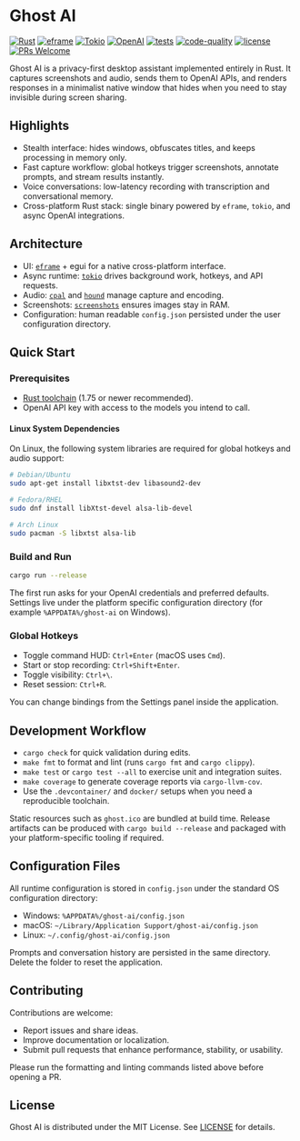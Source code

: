# Ghost AI

[![Rust](https://img.shields.io/badge/Rust-000000?logo=rust&logoColor=white)](https://www.rust-lang.org/)
[![eframe](https://img.shields.io/badge/eframe-2C3E50)](https://github.com/emilk/egui/tree/master/crates/eframe)
[![Tokio](https://img.shields.io/badge/Tokio-0A7E8C)](https://tokio.rs/)
[![OpenAI](https://img.shields.io/badge/OpenAI-412991?logo=openai&logoColor=white)](https://openai.com/)
[![tests](https://github.com/Mai0313/rust_template/actions/workflows/test.yml/badge.svg)](https://github.com/Mai0313/rust_template/actions/workflows/test.yml)
[![code-quality](https://github.com/Mai0313/rust_template/actions/workflows/code-quality-check.yml/badge.svg)](https://github.com/Mai0313/rust_template/actions/workflows/code-quality-check.yml)
[![license](https://img.shields.io/badge/License-MIT-green.svg?labelColor=gray)](https://github.com/Mai0313/rust_template/tree/master?tab=License-1-ov-file)
[![PRs Welcome](https://img.shields.io/badge/PRs-welcome-brightgreen.svg)](https://github.com/Mai0313/ghost-ai/pulls)

Ghost AI is a privacy-first desktop assistant implemented entirely in Rust. It captures screenshots and audio, sends them to OpenAI APIs, and renders responses in a minimalist native window that hides when you need to stay invisible during screen sharing.

## Highlights

- Stealth interface: hides windows, obfuscates titles, and keeps processing in memory only.
- Fast capture workflow: global hotkeys trigger screenshots, annotate prompts, and stream results instantly.
- Voice conversations: low-latency recording with transcription and conversational memory.
- Cross-platform Rust stack: single binary powered by `eframe`, `tokio`, and async OpenAI integrations.

## Architecture

- UI: [`eframe`](https://github.com/emilk/egui/tree/master/crates/eframe) + egui for a native cross-platform interface.
- Async runtime: [`tokio`](https://tokio.rs/) drives background work, hotkeys, and API requests.
- Audio: [`cpal`](https://github.com/RustAudio/cpal) and [`hound`](https://github.com/ruuda/hound) manage capture and encoding.
- Screenshots: [`screenshots`](https://github.com/robmikh/screenshot-rs) ensures images stay in RAM.
- Configuration: human readable `config.json` persisted under the user configuration directory.

## Quick Start

### Prerequisites

- [Rust toolchain](https://www.rust-lang.org/tools/install) (1.75 or newer recommended).
- OpenAI API key with access to the models you intend to call.

#### Linux System Dependencies

On Linux, the following system libraries are required for global hotkeys and audio support:

```bash
# Debian/Ubuntu
sudo apt-get install libxtst-dev libasound2-dev

# Fedora/RHEL
sudo dnf install libXtst-devel alsa-lib-devel

# Arch Linux
sudo pacman -S libxtst alsa-lib
```

### Build and Run

```bash
cargo run --release
```

The first run asks for your OpenAI credentials and preferred defaults. Settings live under the platform specific configuration directory (for example `%APPDATA%/ghost-ai` on Windows).

### Global Hotkeys

- Toggle command HUD: `Ctrl+Enter` (macOS uses `Cmd`).
- Start or stop recording: `Ctrl+Shift+Enter`.
- Toggle visibility: `Ctrl+\`.
- Reset session: `Ctrl+R`.

You can change bindings from the Settings panel inside the application.

## Development Workflow

- `cargo check` for quick validation during edits.
- `make fmt` to format and lint (runs `cargo fmt` and `cargo clippy`).
- `make test` or `cargo test --all` to exercise unit and integration suites.
- `make coverage` to generate coverage reports via `cargo-llvm-cov`.
- Use the `.devcontainer/` and `docker/` setups when you need a reproducible toolchain.

Static resources such as `ghost.ico` are bundled at build time. Release artifacts can be produced with `cargo build --release` and packaged with your platform-specific tooling if required.

## Configuration Files

All runtime configuration is stored in `config.json` under the standard OS configuration directory:

- Windows: `%APPDATA%/ghost-ai/config.json`
- macOS: `~/Library/Application Support/ghost-ai/config.json`
- Linux: `~/.config/ghost-ai/config.json`

Prompts and conversation history are persisted in the same directory. Delete the folder to reset the application.

## Contributing

Contributions are welcome:

- Report issues and share ideas.
- Improve documentation or localization.
- Submit pull requests that enhance performance, stability, or usability.

Please run the formatting and linting commands listed above before opening a PR.

## License

Ghost AI is distributed under the MIT License. See [LICENSE](LICENSE) for details.
